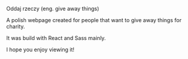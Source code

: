 Oddaj rzeczy (eng. give away things)

A polish webpage created for people that want to give away things for charity. 

It was build with React and Sass mainly.

I hope you enjoy viewing it!